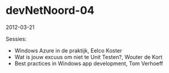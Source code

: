 # devNetNoord-04
2012-03-21

Sessies:
- Windows Azure in de praktijk, Eelco Koster
- Wat is jouw excuus om niet te Unit Testen?, Wouter de Kort
- Best practices in Windows app development, Tom Verhoeff
